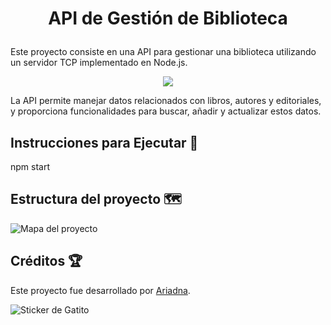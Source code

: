 # <p align="center"> API de Gestión de Biblioteca </p>

Este proyecto consiste en una API para gestionar una biblioteca utilizando un servidor TCP implementado en Node.js. 

<p align="center"> <img src="https://img.shields.io/badge/node.js-6DA55F?style=for-the-badge&logo=node.js&logoColor=white"/> </p>

La API permite manejar datos relacionados con libros, autores y editoriales, y proporciona funcionalidades para buscar, añadir y actualizar estos datos.

## Instrucciones para Ejecutar 🚀 

npm start

## Estructura del proyecto 🗺️

![Mapa del proyecto](https://i.imgur.com/E7LwQ0v.png)
<!--
## Uso 🔧

A continuación se presentan algunos comandos que se pueden usar para interactuar con la API a través del cliente TCP:

- **Obtener Libros:**
- 
-

-->
## Créditos 🏆

Este proyecto fue desarrollado por [Ariadna](https://github.com/arics07).

![Sticker de Gatito](https://media.giphy.com/media/paTz7UZbPfTZFRYnnB/giphy.gif) 
